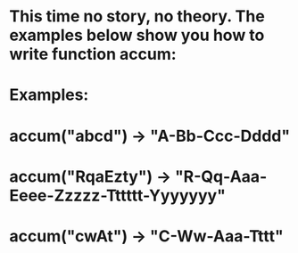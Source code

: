 
# This time no story, no theory. The examples below show you how to write function accum:
# Examples:
# accum("abcd") -> "A-Bb-Ccc-Dddd"
# accum("RqaEzty") -> "R-Qq-Aaa-Eeee-Zzzzz-Tttttt-Yyyyyyy"
# accum("cwAt") -> "C-Ww-Aaa-Tttt"